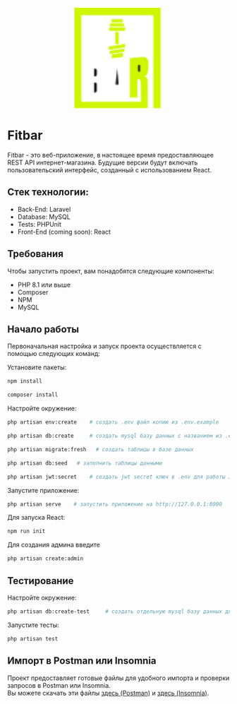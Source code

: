 <p align="center"><a href="https://github.com/bdumitrua/fitbar" target="_blank"><img src="https://github.com/bdumitrua/fitbar/blob/main/public/logo.svg" width="200" alt="Fitbar Logo"></a></p>

# Fitbar

Fitbar - это веб-приложение, в настоящее время предоставляющее REST API интернет-магазина. Будущие версии будут включать пользовательский интерфейс, созданный с использованием React.

## Стек технологии:

-   Back-End: Laravel
-   Database: MySQL
-   Tests: PHPUnit
-   Front-End (coming soon): React

## Требования

Чтобы запустить проект, вам понадобятся следующие компоненты:

-   PHP 8.1 или выше
-   Composer
-   NPM
-   MySQL

## Начало работы

Первоначальная настройка и запуск проекта осуществляется с помощью следующих команд:

Установите пакеты:

```bash
npm install
```

```bash
composer install
```

Настройте окружение:

```bash
php artisan env:create    # создать .env файл копию из .env.example
```

```bash
php artisan db:create     # создать mysql базу данных с названием из .env
```

```bash
php artisan migrate:fresh   # создать таблицы в базе данных
```

```bash
php artisan db:seed   # заполнить таблицы данными
```

```bash
php artisan jwt:secret    # создать jwt secret ключ в .env для работы JWT авторизации
```

Запустите приложение:

```bash
php artisan serve    # запустить приложение на http://127.0.0.1:8000
```

Для запуска React:

```bash
npm run init
```

Для создания админа введите

```bash
php artisan create:admin
```

## Тестирование

Настройте окружение:

```bash
php artisan db:create-test     # создать отдельную mysql базу данных для тестирования
```

Запустите тесты:

```bash
php artisan test
```

## Импорт в Postman или Insomnia

Проект предоставляет готовые файлы для удобного импорта и проверки запросов в Postman или Insomnia. <br>
Вы можете скачать эти файлы [здесь (Postman)](https://github.com/bdumitrua/fitbar/blob/main/Fitbar.postman_collection.json) и [здесь (Insomnia)](https://github.com/bdumitrua/fitbar/blob/main/fitbarInsomnia).
<br>
<br>
<br>
